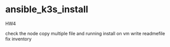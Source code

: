 # ansible_k3s_install
HW4

check the node copy multiple file and running install on vm
write readmefile
fix inventory
